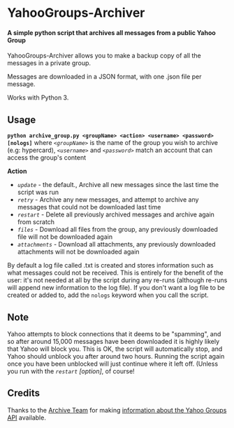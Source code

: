 # YahooGroups-Archiver

#### A simple python script that archives all messages from a public Yahoo Group

YahooGroups-Archiver allows you to make a backup copy of all the messages in a private group.

Messages are downloaded in a JSON format, with one .json file per message.

Works with Python 3.

## Usage
**`python archive_group.py <groupName> <action> <username> <password> [nologs]`**
where *`<groupName>`* is the name of the group you wish to archive (e.g: hypercard),
*`<username>`* and *`<password>`* match an account that can access the group's content

**Action**
* *`update`* - the default., Archive all new messages since the last time the script was run
* *`retry`* - Archive any new messages, and attempt to archive any messages that could not be downloaded last time
* *`restart`* - Delete all previously archived messages and archive again from scratch
* *`files`* - Download all files from the group, any previously downloaded file will not be downloaded again
* *`attachments`* - Download all attachments, any previously downloaded attachments will not be downloaded again

By default a log file called <groupname>.txt is created and stores information such as what messages could not be received. This is entirely for the benefit of the user: it's not needed at all by the script during any re-runs (although re-runs will append new information to the log file). If you don't want a log file to be created or added to, add the `nologs` keyword when you call the script.

## Note
Yahoo attempts to block connections that it deems to be "spamming", and so after around 15,000 messages have been downloaded it is highly likely that Yahoo will block you. This is OK, the script will automatically stop, and Yahoo should unblock you after around two hours. Running the script again once you have been unblocked will just continue where it left off. (Unless you run with the *`restart`* *[option]*, of course!

## Credits
Thanks to the [Archive Team](http://archiveteam.org/) for making [information about the Yahoo Groups API](http://www.archiveteam.org/index.php?title=Yahoo!_Groups) available.

